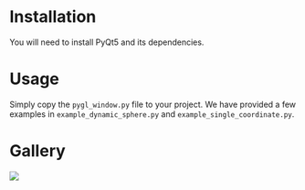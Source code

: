 # Installation
You will need to install PyQt5 and its dependencies.

# Usage
Simply copy the `pygl_window.py` file to your project. We have provided a few examples in `example_dynamic_sphere.py` and `example_single_coordinate.py`.

# Gallery
<img src="asset/example_dynamic_sphere.gif"/>
